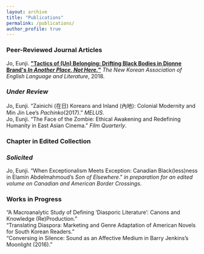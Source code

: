 ```yaml
---
layout: archive
title: "Publications"
permalink: /publications/
author_profile: true
---
```


### **Peer-Reviewed Journal Articles**  

Jo, Eunji. **["Tactics of (Un) Belonging: Drifting Black Bodies in Dionne Brand's *In Another Place, Not Here.*"](https://scholar.google.com/scholar?cluster=14745391888239651552&hl=en&as_sdt=0,31)** *The New Korean Association of English Language and Literature*, 2018.  

### _Under Review_
Jo, Eunji. “Zainichi (在日) Koreans and Inland (內地): Colonial Modernity and Min Jin Lee’s *Pachinko*(2017).” *MELUS*.\
Jo, Eunji. “The Face of the Zombie: Ethical Awakening and Redefining Humanity in East Asian Cinema.” *Film Quarterly*. 

### **Chapter in Edited Collection**  
### _Solicited_
Jo, Eunji. “When Exceptionalism Meets Exception: Canadian Black(less)ness in Elamin Abdelmahmoud’s *Son of Elsewhere*.” *in preparation for an edited volume on Canadian and American Border Crossings*.

### **Works in Progress**  
“A Macroanalytic Study of Defining ‘Diasporic Literature’: Canons and Knowledge (Re)Production.”\
“Translating Diaspora: Marketing and Genre Adaptation of American Novels for South Korean Readers.”\
“Conversing in Silence: Sound as an Affective Medium in Barry Jenkins’s Moonlight (2016).”